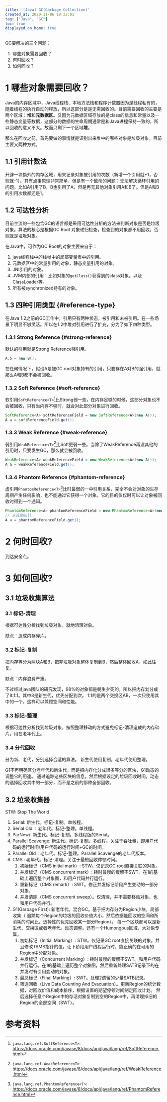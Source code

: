 ```yaml
---
title: '[Java] GC(Garbage Collection)'
created_at: 2020-11-06 19:32:01
tag: ["Java", "GC"]
toc: true
displayed_on_home: true
---
```


GC要解决的三个问题：
1. 哪些对象需要回收？
2. 何时回收？
3. 如何回收？

# 1 哪些对象需要回收？

Java的内存区域中，Java线程栈、本地方法栈和程序计数器因为是线程私有的，随着线程的执行自动的释放，所以这部分是是无需回收的。目前需要回收的主要是两个区域：**堆**和**元数据区**。又因为元数据区域存放的是class的信息和常量以及一些静态变量等数据，这部分的数据的生命周期通常是和Java进程保持一致的，所以回收的意义不大。故而只剩下一个区域**堆**。

那么在回收之前，首先要做的事情就是识别出来堆中的哪些对象是垃圾对象，目前主要又两种方式。

## 1.1 引用计数法

开辟一块额外的内存区域，用来记录对象被引用的次数（新增一个引用就+1，否则就-1）。其有点事原理非常简单，但是有一个致命的问题：无法解决循环引用的问题。比如A引用了B，B也引用了A，但是再无其他对象引用A和B了。但是A和B的引用次数都还是1。

## 1.2 可达性分析

目前主流的一些包含GC的语言都是采用可达性分析的方法来判断对象是否是垃圾对象。算法的核心是根据GC Root 对象递归检查，检查到的对象都不用回收，否则就是垃圾对象。

在Java中，可作为GC Root的对象主要来自于：
1. java线程栈中的栈帧中的局部变量表中的引用。
2. 元数据区中的常量引用的对象，静态变量引用的对象。
3. JNI引用的对象。
4. JVM内部的引用：比如对象的`getClass()`获得到的class对象。以及ClassLoader等。
5. 所有被synchronized持有的对象。

## 1.3 四种引用类型 {#reference-type}

在Java 1.2之前的GC工作中，引用只有两种状态，被引用和未被引用。在一些场景下明显不够灵活。所以在1.2中堆对引用进行了扩充，分为了如下四种类型。

### 1.3.1 Strong Reference {#strong-reference}

默认的引用就是Strong Reference强引用。
```java
A.b = new B();
```
在任何情况下，假设A是被GC root对象持有的引用，只要存在A对B的强引用，就那么A和B都不会被回收。

### 1.3.2 Soft Reference {#soft-reference}

软引用`SoftReference<T>`[^soft-reference]比Strong弱一些，在内存足够的时候，这部分对象也不会被回收，只有当内存不够时，就会对此部分对象进行回收。

```java
SoftReference<A> softReferenceField = new SoftReference<A>(new A());
A a = softReferenceField.get();
```

### 1.3.3 Weak Reference {#weak-reference}

弱引用`WeakReference<T>`[^weak-reference]比Soft更弱一些。当除了WeakReference再没其他的引用时，只要发生GC，那么就会被回收。

```java
WeakReference<A> weakReferenceField = new WeakReference<A>(new A());
A a = weakReferenceField.get();
```

### 1.3.4 Phantom Reference {#phantom-reference}

虚引用`PhantomReference<T>`[^phantom-reference]比时最弱的一中引用关系，完全不会对对象的生存周期产生任何影响，也不能通过它获得一个对象。它的目的仅仅时可以让对象被回收时得到一个通知。

```java
PhantomReference<A> phantomReferenceField = new PhantomReference<A>(new A());
// 永远是null
A a = phantomReferenceField.get();
```

# 2 何时回收?

到达安全点。

# 3 如何回收?

## 3.1 垃圾收集算法

### 3.1 标记-清理

根据可达性分析找到垃圾对象，就地清理对象。

缺点：造成内存碎片。

### 3.2 标记-复制

把内存等分为两块A和B，把非垃圾对象整体复制到B，然后整体回收A，如此往复。

缺点：内存浪费严重。

不过经过java团队的研究发现，98%的对象都是朝生夕死的，所以把内存划分成了8:1:1。其中8是新生代，优先分配到次。
1:1的是两个交换区AB，一次只使用其中的一个。这样可以兼顾空间和性能。

### 3.3 标记-整理

根据可达性分析找到垃圾对象，按照整理移动的方式避免标记-清理造成的内存碎片。用在老年代上。

### 3.4 分代回收

分为新、老代，分别选择合适的算法。
新生代使用复制，老年代使用整理。

G1不再明确区分老年代和新生代，而是把内存化分成很多等分的区块，G1动态的调整它的用途。
通过追踪这些区块的信息，然后根据设定的垃圾回收时间，动态的选择回收其中的一部分，而不是之前的那种全部回收。

## 3.2 垃圾收集器

STW: Stop The World.

1. Serial: 新生代。标记-复制。单线程。
2. Serial Old ：老年代。标记-整理。单线程。
3. ParNew/: 新生代。标记-复制。多线程版的Serial。
4. Parallel Scavenge: 新生代。标记-复制。多线程。关注于吞吐量，即用户代码的运行时间/用户代码的运行时间+GC的时间。
5. Parallel Old：老年代。标记-整理。Parallel Scavenge的老年代版本。
6. CMS : 老年代。标记-清理。关注于最短回收停顿时间。
    1. 初始标记（CMS initial mark）: STW。仅记录GC root直接关联的对象。
    2. 并发标记（CMS concurrent mark）: 耗时最慢的缓解不SWT。在1的基础上遍历整个对象图，和用户代码并行运行。
    3. 重新标记（CMS remark）: SWT。修正并发标记阶段产生变动的一部分对象。
    4. 并发清除（CMS concurrent sweep）。仅清理，并不需要移动对象，也和用户代码并行。
7. G1(Garbage First): 新老年代。混合GC。基于把内存分为Region小块，局部收集（
追踪每个Region的垃圾的回收价值大小，然后依据能回收的空间和所消耗的时间比，选择性的优先回收某一部分Region）。
每一个区块都可以是新生代、交换区或者老年代。动态调整。还有一个Humongous区域，大对象专属。
    1. 初始标记（Initial Marking）: STW。仅记录GC root直接关联的对象。并且修改TAMS指针的值，让下阶段用户线程运行时，能正确的在可用的Region中分配对象。
    2. 并发标记（Concurrent Marking）: 耗时最慢的缓解不SWT。和用户代码并行运行。在1的基础上遍历整个对象图，然后重新处理SATB记录下的在并发时有引用变动的对象。
    3. 最总标记（Final Marking）: SWT。处理2遗留的少量SATB记录。
    4. 筛选回收（Live Data Counting And Evacuation）。更新Region的统计数据，对回收价值和成本排序，根据设置的期望停顿时间制定回收计划。
    然后选择任意个Region中的存活对象复制到空的Region中，再清理掉旧的Region的全部空间（SWT）。



# 参考资料

[^soft-reference]: `java.lang.ref.SoftReference<T>`: <https://docs.oracle.com/javase/8/docs/api/java/lang/ref/SoftReference.html> 
[^weak-reference]: `java.lang.ref.WeakReference<T>`: <https://docs.oracle.com/javase/8/docs/api/java/lang/ref/WeakReference.html> 
[^phantom-reference]: `java.lang.ref.PhantomReference<T>`: <https://docs.oracle.com/javase/8/docs/api/java/lang/ref/PhantomReference.html> 
